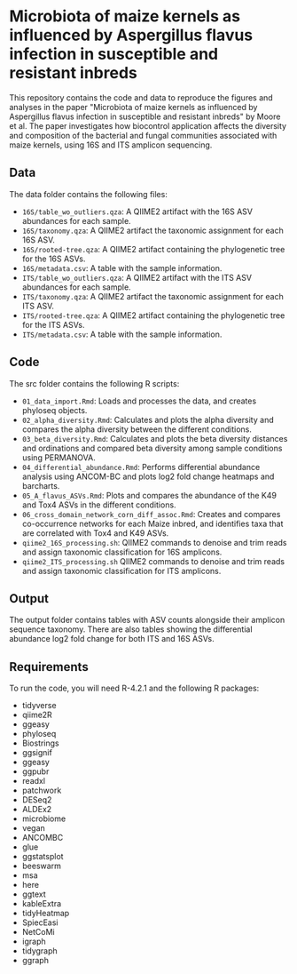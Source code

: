 # Microbiota of maize kernels as influenced by Aspergillus flavus infection in susceptible and resistant inbreds

This repository contains the code and data to reproduce the figures and analyses in the paper "Microbiota of maize kernels as influenced by Aspergillus flavus infection in susceptible and resistant inbreds" by Moore et al. The paper investigates how biocontrol application affects the diversity and composition of the bacterial and fungal communities associated with maize kernels, using 16S and ITS amplicon sequencing.


## Data

The data folder contains the following files:

- `16S/table_wo_outliers.qza`: A QIIME2 artifact with the 16S ASV abundances for each sample.
- `16S/taxonomy.qza`: A QIIME2 artifact the taxonomic assignment for each 16S ASV.
- `16S/rooted-tree.qza`: A QIIME2 artifact containing the phylogenetic tree for the 16S ASVs.
- `16S/metadata.csv`: A table with the sample information.
- `ITS/table_wo_outliers.qza`: A QIIME2 artifact with the ITS ASV abundances for each sample.
- `ITS/taxonomy.qza`: A QIIME2 artifact the taxonomic assignment for each ITS ASV.
- `ITS/rooted-tree.qza`: A QIIME2 artifact containing the phylogenetic tree for the ITS ASVs.
- `ITS/metadata.csv`: A table with the sample information.

## Code

The src folder contains the following R scripts:

- `01_data_import.Rmd`: Loads and processes the data, and creates phyloseq objects.
- `02_alpha_diversity.Rmd`: Calculates and plots the alpha diversity and compares the alpha diversity between the different conditions.
- `03_beta_diversity.Rmd`: Calculates and plots the beta diversity distances and ordinations and compared beta diversity among sample conditions using PERMANOVA.
- `04_differential_abundance.Rmd`: Performs differential abundance analysis using ANCOM-BC and plots log2 fold change heatmaps and barcharts.
- `05_A_flavus_ASVs.Rmd`: Plots and compares the abundance of the K49 and Tox4 ASVs in the different conditions.
- `06_cross_domain_network_corn_diff_assoc.Rmd`: Creates and compares co-occurrence networks for each Maize inbred, and identifies taxa that are correlated with Tox4 and K49 ASVs.
- `qiime2_16S_processing.sh`: QIIME2 commands to denoise and trim reads and assign taxonomic classification for 16S amplicons.
- `qiime2_ITS_processing.sh` QIIME2 commands to denoise and trim reads and assign taxonomic classification for ITS amplicons.

## Output

The output folder contains tables with ASV counts alongside their amplicon sequence taxonomy. There are also tables showing the differential abundance log2 fold change for both ITS and 16S ASVs.

## Requirements

To run the code, you will need R-4.2.1 and the following R packages:

- tidyverse
- qiime2R
- ggeasy
- phyloseq
- Biostrings
- ggsignif
- ggeasy
- ggpubr
- readxl
- patchwork
- DESeq2
- ALDEx2
- microbiome
- vegan
- ANCOMBC
- glue
- ggstatsplot
- beeswarm
- msa
- here
- ggtext
- kableExtra
- tidyHeatmap
- SpiecEasi
- NetCoMi
- igraph
- tidygraph
- ggraph
